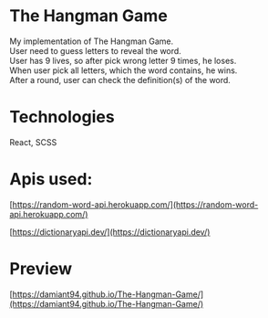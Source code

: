 # The Hangman Game
My implementation of The Hangman Game.\
User need to guess letters to reveal the word.\
User has 9 lives, so after pick wrong letter 9 times, he loses.\
When user pick all letters, which the word contains, he wins.\
After a round, user can check the definition(s) of the word.

# Technologies
React, SCSS

# Apis used:
[https://random-word-api.herokuapp.com/](https://random-word-api.herokuapp.com/)

[https://dictionaryapi.dev/](https://dictionaryapi.dev/)

# Preview
[https://damiant94.github.io/The-Hangman-Game/](https://damiant94.github.io/The-Hangman-Game/)
